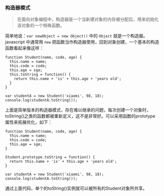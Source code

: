 
### 构造器模式
> 在面向对象编程中，构造器是一个当新建对象的内存被分配后，用来初始化该对象的一个特殊函数。<br>

简单地说：`var newObject = new Object()` 中的 `Object` 就是一个构造器。javascript 中通常用 `new` 把函数当作构造器使用，回到对象创建，一个基本的构造函数看起来像这样：
```
function Student(name, code, age) {
  this.name = name;
  this.code = code;
  this.age = sge;
  this.toString = function() {
    return this.name + 'is' + this.age + 'years old';
  }
}

var studentA = new Student('xiaomi', 98, 18);
console.log(studentA.toString());
```
上面是简单版本的构造器模式，存在难以继承的问题，每次创建一个对象时，toString()之类的函数都被重新定义，这不是非常好。可以采用函数的prototype属性来拓展优化，如下：
```
function Student(name, code, age) {
  this.name = name;
  this.code = code;
  this.age = sge;
}

Student.prototype.toString = function() {
  return this.name + 'is' + this.age + 'years old';
}

var studentA = new Student('xiaomi', 98, 18);
console.log(studentA.toString());
```
通过上面代码，单个的toString()实例就可以被所有的Student对象所共享。

